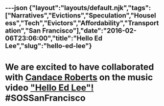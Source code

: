 ---json
{"layout":"layouts/default.njk","tags":["Narratives","Evictions","Speculation","Houseless","Tech","Evictors","Affordability","Transportation","San Francisco"],"date":"2016-02-06T23:06:00","title":"Hello Ed Lee","slug":"hello-ed-lee"}
---

We are excited to have collaborated with [Candace Roberts](http://www.candaceroberts.com/) on the music video ["Hello Ed Lee"!](https://www.youtube.com/watch?v=Qa9KZzYetD4) #SOSSanFrancisco
=============================================================================================================================================================================================